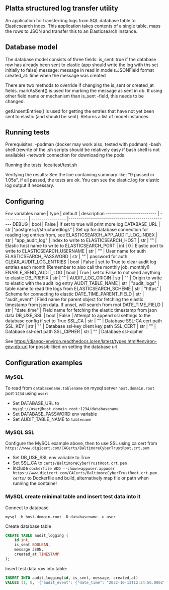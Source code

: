 ## Platta structured log transfer utility

An application for transferring logs from SQL database table to
Elasticsearch index. This application takes contents of a single table,
maps the rows to JSON and transfer this to an Elasticsearch instance.



## Database model

The database model consists of three fields:
is_sent: true if the database row has already been sent to elastic (app should write the log with ths set initially to false)
message: message in read in models.JSONField format
created_at: time when the message was created

There are two methods to override if changing the is_sent or created_at fields.
markAsSent() is used for marking the message as sent in db. If using other field name or mechanism than is_sent -field, this needs to be changed.

getUnsentEntries() is used for getting the entries that have not yet been sent to elastic (and should be sent). Returns a list of model instances.

## Running tests

Prerequisites:
-podman (docker may work also, tested with podman)
-bash shell (rewrite of the .sh scripts should be relatively easy if bash shell is not available)
-network connection for downloading the pods

Running the tests:
localtest/test.sh

Verifying the results:
See the line containing summary like: "9 passed in 1.05s", if all passed, the tests are ok.
You can see the elastic.log for elastic log output if necessary.

## Configuring

Env variables
name                      | type         |         default              | description
------------------------- | ------------ | -----------------            |-------------------------------------------------
DEBUG                     | bool         | False                        | If set to true will print more log
DATABASE_URL              | str          |"postgres:///structuredlogs"  | Set up for database connection for reading log entries from, see 
ELASTICSEARCH_APP_AUDIT_LOG_INDEX | str  | "app_audit_log"              | Index to write to
ELASTICSEARCH_HOST        | str          | ""                           | Elastic host name to write to
ELASTICSEARCH_PORT        | int          | 0                            | Elastic port to write to
ELASTICSEARCH_USERNAME    | str          | ""                           | User name for auth
ELASTICSEARCH_PASSWORD    | str          | ""                           | password for auth
CLEAR_AUDIT_LOG_ENTRIES   | bool         | False                        | set to True to clear audit log entries each month (Remember to also call the monthly job, monthly!)
ENABLE_SEND_AUDIT_LOG     | bool         | True                         | set to False to not send anything to elastic
DB_PREFIX                 | str          | ""                           | 
AUDIT_LOG_ORIGIN          | str          | ""                           | Origin to write to elastic with the audit log entry
AUDIT_TABLE_NAME          | str          | "audit_logs"                 | table name to read the logs from
ELASTICSEARCH_SCHEME      | str          | "https"                      | Scheme for connecting to elastic
DATE_TIME_PARENT_FIELD    | str          | "audit_event"                | Field name for parent object for fetching the elastic timestamp from json data. If unset, will search from root
DATE_TIME_FIELD           | str          | "date_time"                  | Field name for fetching the elastic timestamp from json data
DB_USE_SSL                | bool         | False                        | Attempt to append ssl settings to the database config if set to True
SSL_CA                    | str          | ""                           | Database SSL-CA cert path 
SSL_KEY                   | str          | ""                           | Database ssl-key client key path
SSL_CERT                  | str          | ""                           | Database ssl-cert path
SSL_CIPHER                | str          | ""                           | Database ssl-cipher

See https://django-environ.readthedocs.io/en/latest/types.html#environ-env-db-url for possibilitied on setting the database url.

## Configuration examples

### MySQL
To read from `databasename.tablename` on mysql server `host.domain.root` port `1234` using `user`:
- Set DATABASE_URL to `mysql://user@host.domain.root:1234/databasename`
- Set DATABASE_PASSWORD env variable
- Set AUDIT_TABLE_NAME to `tablename`

### MySQL SSL
Configure the MySQL example above, then to use SSL using ca cert from `https://www.digicert.com/CACerts/BaltimoreCyberTrustRoot.crt.pem`
- Set DB_USE_SSL env variable to True
- Set SSL_CA to `certs/BaltimoreCyberTrustRoot.crt.pem`
- Include ```dockerfile ADD --chown=appuser:appuser https://www.digicert.com/CACerts/BaltimoreCyberTrustRoot.crt.pem certs/``` to Dockerfile and build, alternatively map file or path when running the container

### MySQL create minimal table and insert test data into it

Connect to database
```shell
mysql -h host.domain.root -D databasename -u user
```

Create database table
```sql
CREATE TABLE audit_logging (
    id int,
    is_sent BOOLEAN,
    message JSON,
    created_at TIMESTAMP
);
```

Insert test data row into table: 
```sql
INSERT INTO audit_logging(id, is_sent, message, created_at) 
VALUES (1, 0, '{"audit_event": {"date_time": "2022-10-13T12:34:56.000Z"}}', now());
```
